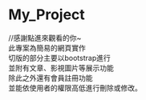 # My_Project
//感謝點進來觀看的你~</br>
此專案為簡易的網頁實作</br>
切版的部分主要以bootstrap進行</br>
並附有文章、影視圖片等展示功能</br>
除此之外還有會員註冊功能</br>
並能依使用者的權限高低進行刪除或修改。</br>
